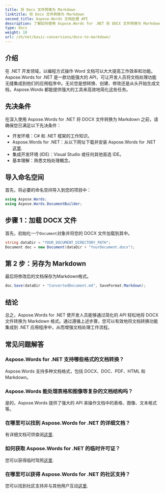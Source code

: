 ```yaml
---
title: 将 Docx 文件转换为 Markdown
linktitle: 将 Docx 文件转换为 Markdown
second_title: Aspose.Words 文档处理 API
description: 了解如何使用 Aspose.Words for .NET 将 DOCX 文件转换为 Markdown。按照我们的详细指南，无缝集成到您的 .NET 应用程序中。
type: docs
weight: 10
url: /zh/net/basic-conversions/docx-to-markdown/
---
```

## 介绍

在 .NET 开发领域，以编程方式操作 Word 文档可以大大提高工作效率和功能。Aspose.Words for .NET 是一款功能强大的 API，可让开发人员将文档处理功能无缝集成到他们的应用程序中。无论您是想转换、创建、修改还是从头开始生成文档，Aspose.Words 都能提供强大的工具来高效地简化这些任务。

## 先决条件

在深入使用 Aspose.Words for .NET 将 DOCX 文件转换为 Markdown 之前，请确保您已满足以下先决条件：

- 开发环境：C# 和 .NET 框架的工作知识。
- Aspose.Words for .NET：从以下网址下载并安装 Aspose.Words for .NET[这里](https://releases.aspose.com/words/net/).
- 集成开发环境 (IDE)：Visual Studio 或任何其他首选 IDE。
- 基本理解：熟悉文档处理概念。

## 导入命名空间

首先，将必要的命名空间导入到您的项目中：

```csharp
using Aspose.Words;
using Aspose.Words.DocumentBuilder;
```

## 步骤 1：加载 DOCX 文件

首先，初始化一个`Document`对象并将您的 DOCX 文件加载到其中。

```csharp
string dataDir = "YOUR_DOCUMENT_DIRECTORY_PATH";
Document doc = new Document(dataDir + "YourDocument.docx");
```

## 第 2 步：另存为 Markdown

最后将修改后的文档保存为Markdown格式。

```csharp
doc.Save(dataDir + "ConvertedDocument.md", SaveFormat.Markdown);
```

## 结论

总之，Aspose.Words for .NET 使开发人员能够通过简化的 API 轻松地将 DOCX 文件转换为 Markdown 格式。通过遵循上述步骤，您可以有效地将文档转换功能集成到 .NET 应用程序中，从而增强文档处理工作流程。

## 常见问题解答

### Aspose.Words for .NET 支持哪些格式的文档转换？
Aspose.Words 支持多种文档格式，包括 DOCX、DOC、PDF、HTML 和 Markdown。

### Aspose.Words 能处理表格和图像等复杂的文档结构吗？
是的，Aspose.Words 提供了强大的 API 来操作文档中的表格、图像、文本格式等。

### 在哪里可以找到 Aspose.Words for .NET 的详细文档？
有详细文档可供查阅[这里](https://reference.aspose.com/words/net/).

### 如何获取 Aspose.Words for .NET 的临时许可证？
您可以获得临时驾照[这里](https://purchase.aspose.com/temporary-license/).

### 在哪里可以获得 Aspose.Words for .NET 的社区支持？
您可以找到社区支持并与其他用户互动[这里](https://forum.aspose.com/c/words/8).
